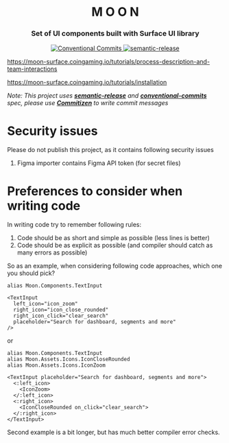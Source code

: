 <h1 align="center" style="border-bottom: none;">M O O N</h1>
<h3 align="center">Set of UI components built with Surface UI library</h3>
<p align="center">
  <a href="https://conventionalcommits.org">
    <img alt="Conventional Commits" src="https://img.shields.io/badge/Conventional%20Commits-1.0.0-yellow.svg">
  </a>
  <a href="https://github.com/semantic-release/semantic-release">
    <img alt="semantic-release" src="https://img.shields.io/badge/%20%20%F0%9F%93%A6%F0%9F%9A%80-semantic--release-e10079.svg">
  </a>
</p>

https://moon-surface.coingaming.io/tutorials/process-description-and-team-interactions

https://moon-surface.coingaming.io/tutorials/installation

_Note: This project uses **[semantic-release](https://semantic-release.gitbook.io/semantic-release/)** and **[conventional-commits](https://www.conventionalcommits.org/en/v1.0.0/)** spec, please use **[Commitizen](https://github.com/commitizen/cz-cli)**
to write commit messages_

# Security issues

Please do not publish this project, as it contains following security issues

1. Figma importer contains Figma API token (for secret files)


# Preferences to consider when writing code

In writing code try to remember following rules:

1. Code should be as short and simple as possible (less lines is better)
2. Code should be as explicit as possible (and compiler should catch as many errors as possible)

So as an example, when considering following code approaches, which one you should pick?

```
alias Moon.Components.TextInput

<TextInput
  left_icon="icon_zoom"
  right_icon="icon_close_rounded"
  right_icon_click="clear_search"
  placeholder="Search for dashboard, segments and more"
/>
```

or 

```
alias Moon.Components.TextInput
alias Moon.Assets.Icons.IconCloseRounded
alias Moon.Assets.Icons.IconZoom

<TextInput placeholder="Search for dashboard, segments and more">
  <:left_icon>
    <IconZoom>
  </:left_icon>
  <:right_icon>
    <IconCloseRounded on_click="clear_search">
  </:right_icon>
</TextInput>
```

Second example is a bit longer, but has much better compiler error checks.
